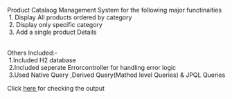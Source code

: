 Product Catalaog Management System for the following major functinaities<br>
&nbsp;1. Display All products ordered by category<br>
&nbsp;2. Display only specific category<br>
&nbsp;3. Add a single product Details<br><br>

Others Included:-<br>
&nbsp;1.Included H2 database<br>
&nbsp;2.Included seperate Errorcontroller for handling error logic <br>
&nbsp;3.Used Native Query ,Derived Query(Mathod level Queries) & JPQL Queries

Click <a href="" alt="deployed Url">here </a> for checking the output
